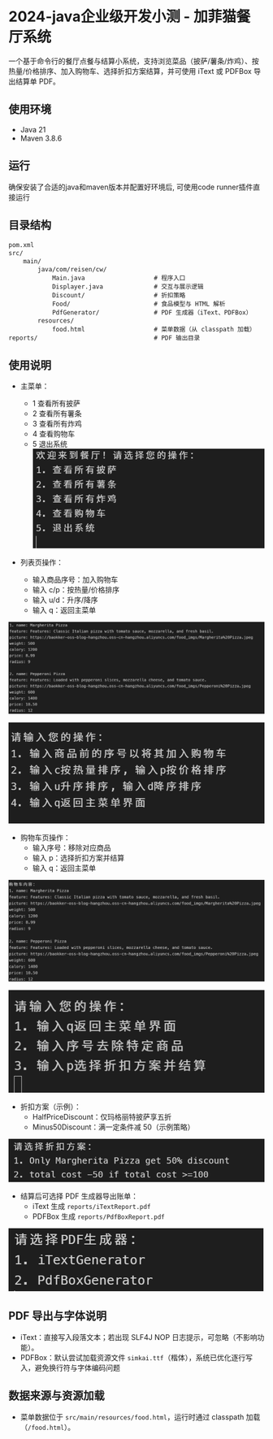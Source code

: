 # 2024-java企业级开发小测 - 加菲猫餐厅系统

一个基于命令行的餐厅点餐与结算小系统，支持浏览菜品（披萨/薯条/炸鸡）、按热量/价格排序、加入购物车、选择折扣方案结算，并可使用 iText 或 PDFBox 导出结算单 PDF。

## 使用环境
- Java 21
- Maven 3.8.6

## 运行
确保安装了合适的java和maven版本并配置好环境后, 可使用code runner插件直接运行

## 目录结构
```
pom.xml
src/
	main/
		java/com/reisen/cw/
			Main.java                   # 程序入口
			Displayer.java              # 交互与展示逻辑
			Discount/                   # 折扣策略
			Food/                       # 食品模型与 HTML 解析
			PdfGenerator/               # PDF 生成器（iText、PDFBox）
		resources/
			food.html                   # 菜单数据（从 classpath 加载）
reports/                                # PDF 输出目录
```

## 使用说明
- 主菜单：
	- 1 查看所有披萨
	- 2 查看所有薯条
	- 3 查看所有炸鸡
	- 4 查看购物车
	- 5 退出系统
![alt text](readme_img/image.png)

- 列表页操作：
	- 输入商品序号：加入购物车
	- 输入 c/p：按热量/价格排序
	- 输入 u/d：升序/降序
	- 输入 q：返回主菜单

![alt text](readme_img/image-1.png)

![alt text](readme_img/image-2.png)

- 购物车页操作：
	- 输入序号：移除对应商品
	- 输入 p：选择折扣方案并结算
	- 输入 q：返回主菜单

![alt text](readme_img/image-3.png)

![alt text](readme_img/image-4.png)

- 折扣方案（示例）：
	- HalfPriceDiscount：仅玛格丽特披萨享五折
	- Minus50Discount：满一定条件减 50（示例策略）

![alt text](readme_img/image-5.png)

- 结算后可选择 PDF 生成器导出账单：
	- iText 生成 `reports/iTextReport.pdf`
	- PDFBox 生成 `reports/PdfBoxReport.pdf`

![alt text](readme_img/image-6.png)

## PDF 导出与字体说明
- iText：直接写入段落文本；若出现 SLF4J NOP 日志提示，可忽略（不影响功能）。
- PDFBox：默认尝试加载资源文件 `simkai.ttf`（楷体），系统已优化逐行写入，避免换行符与字体编码问题

## 数据来源与资源加载
- 菜单数据位于 `src/main/resources/food.html`，运行时通过 classpath 加载（`/food.html`）。

